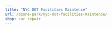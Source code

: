 ```yaml
---
title: "NYC DOT Facilities Maintence"
url: /ozone-park/nyc-dot-facilities-maintence/
shop: car repair
---
```

